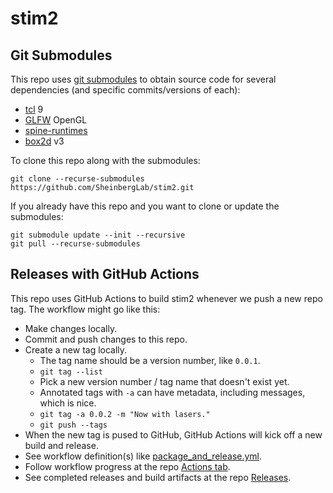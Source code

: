 # stim2

## Git Submodules

This repo uses [git submodules](https://git-scm.com/book/en/v2/Git-Tools-Submodules) to obtain source code for several dependencies (and specific commits/versions of each):
 - [tcl](https://github.com/tcltk/tcl) 9
 - [GLFW](https://github.com/glfw/glfw) OpenGL
 - [spine-runtimes](https://github.com/EsotericSoftware/spine-runtimes)
 - [box2d](https://github.com/erincatto/box2d) v3

To clone this repo along with the submodules:

``` 
git clone --recurse-submodules https://github.com/SheinbergLab/stim2.git
```

If you already have this repo and you want to clone or update the submodules:

```
git submodule update --init --recursive
git pull --recurse-submodules
```

## Releases with GitHub Actions

This repo uses GitHub Actions to build stim2 whenever we push a new repo tag.
The workflow might go like this:

 - Make changes locally.
 - Commit and push changes to this repo.
 - Create a new tag locally.
   - The tag name should be a version number, like `0.0.1`.
   - `git tag --list`
   - Pick a new version number / tag name that doesn't exist yet.
   - Annotated tags with `-a` can have metadata, including messages, which is nice.
   - `git tag -a 0.0.2 -m "Now with lasers."`
   - `git push --tags`
 - When the new tag is pused to GitHub, GitHub Actions will kick off a new build and release.
 - See workflow definition(s) like [package_and_release.yml](./.github/workflows/package_and_release.yml).
 - Follow workflow progress at the repo [Actions tab](https://github.com/SheinbergLab/stim2/actions).
 - See completed releases and build artifacts at the repo [Releases](https://github.com/SheinbergLab/stim2/releases).
